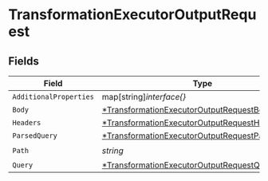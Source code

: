 # TransformationExecutorOutputRequest


## Fields

| Field                                                                                                                    | Type                                                                                                                     | Required                                                                                                                 | Description                                                                                                              |
| ------------------------------------------------------------------------------------------------------------------------ | ------------------------------------------------------------------------------------------------------------------------ | ------------------------------------------------------------------------------------------------------------------------ | ------------------------------------------------------------------------------------------------------------------------ |
| `AdditionalProperties`                                                                                                   | map[string]*interface{}*                                                                                                 | :heavy_minus_sign:                                                                                                       | N/A                                                                                                                      |
| `Body`                                                                                                                   | [*TransformationExecutorOutputRequestBody](../../models/shared/transformationexecutoroutputrequestbody.md)               | :heavy_minus_sign:                                                                                                       | N/A                                                                                                                      |
| `Headers`                                                                                                                | [*TransformationExecutorOutputRequestHeaders](../../models/shared/transformationexecutoroutputrequestheaders.md)         | :heavy_minus_sign:                                                                                                       | N/A                                                                                                                      |
| `ParsedQuery`                                                                                                            | [*TransformationExecutorOutputRequestParsedQuery](../../models/shared/transformationexecutoroutputrequestparsedquery.md) | :heavy_minus_sign:                                                                                                       | N/A                                                                                                                      |
| `Path`                                                                                                                   | *string*                                                                                                                 | :heavy_check_mark:                                                                                                       | N/A                                                                                                                      |
| `Query`                                                                                                                  | [*TransformationExecutorOutputRequestQuery](../../models/shared/transformationexecutoroutputrequestquery.md)             | :heavy_minus_sign:                                                                                                       | N/A                                                                                                                      |